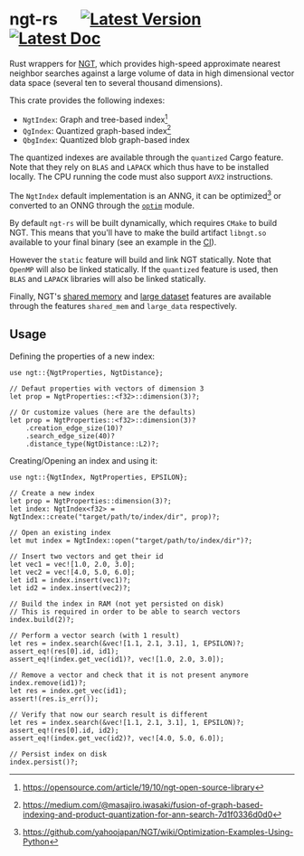 # ngt-rs &emsp; [![Latest Version]][crates.io] [![Latest Doc]][docs.rs]

[Latest Version]: https://img.shields.io/crates/v/ngt.svg
[crates.io]: https://crates.io/crates/ngt
[Latest Doc]: https://docs.rs/ngt/badge.svg
[docs.rs]: https://docs.rs/ngt

Rust wrappers for [NGT][], which provides high-speed approximate nearest neighbor
searches against a large volume of data in high dimensional vector data space (several
ten to several thousand dimensions).

This crate provides the following indexes:
* `NgtIndex`: Graph and tree-based index[^1]
* `QgIndex`: Quantized graph-based index[^2]
* `QbgIndex`: Quantized blob graph-based index

The quantized indexes are available through the `quantized` Cargo feature. Note that
they rely on `BLAS` and `LAPACK` which thus have to be installed locally. The CPU
running the code must also support `AVX2` instructions.

The `NgtIndex` default implementation is an ANNG, it can be optimized[^3] or converted
to an ONNG through the [`optim`][ngt-optim] module.

By default `ngt-rs` will be built dynamically, which requires `CMake` to build NGT. This
means that you'll have to make the build artifact `libngt.so` available to your final
binary (see an example in the [CI][ngt-ci]).

However the `static` feature will build and link NGT statically. Note that `OpenMP` will
also be linked statically. If the `quantized` feature is used, then `BLAS` and `LAPACK`
libraries will also be linked statically.

Finally, NGT's [shared memory][ngt-sharedmem] and [large dataset][ngt-largedata]
features are available through the features `shared_mem` and `large_data` respectively.

## Usage

Defining the properties of a new index:

```rust,ignore
use ngt::{NgtProperties, NgtDistance};

// Defaut properties with vectors of dimension 3
let prop = NgtProperties::<f32>::dimension(3)?;

// Or customize values (here are the defaults)
let prop = NgtProperties::<f32>::dimension(3)?
    .creation_edge_size(10)?
    .search_edge_size(40)?
    .distance_type(NgtDistance::L2)?;
```

Creating/Opening an index and using it:

```rust,ignore
use ngt::{NgtIndex, NgtProperties, EPSILON};

// Create a new index
let prop = NgtProperties::dimension(3)?;
let index: NgtIndex<f32> = NgtIndex::create("target/path/to/index/dir", prop)?;

// Open an existing index
let mut index = NgtIndex::open("target/path/to/index/dir")?;

// Insert two vectors and get their id
let vec1 = vec![1.0, 2.0, 3.0];
let vec2 = vec![4.0, 5.0, 6.0];
let id1 = index.insert(vec1)?;
let id2 = index.insert(vec2)?;

// Build the index in RAM (not yet persisted on disk)
// This is required in order to be able to search vectors
index.build(2)?;

// Perform a vector search (with 1 result)
let res = index.search(&vec![1.1, 2.1, 3.1], 1, EPSILON)?;
assert_eq!(res[0].id, id1);
assert_eq!(index.get_vec(id1)?, vec![1.0, 2.0, 3.0]);

// Remove a vector and check that it is not present anymore
index.remove(id1)?;
let res = index.get_vec(id1);
assert!(res.is_err());

// Verify that now our search result is different
let res = index.search(&vec![1.1, 2.1, 3.1], 1, EPSILON)?;
assert_eq!(res[0].id, id2);
assert_eq!(index.get_vec(id2)?, vec![4.0, 5.0, 6.0]);

// Persist index on disk
index.persist()?;
```

[ngt]: https://github.com/yahoojapan/NGT
[ngt-sharedmem]: https://github.com/yahoojapan/NGT#shared-memory-use
[ngt-largedata]: https://github.com/yahoojapan/NGT#large-scale-data-use
[ngt-ci]: https://github.com/lerouxrgd/ngt-rs/blob/master/.github/workflows/ci.yaml
[ngt-optim]: https://docs.rs/ngt/latest/ngt/optim/index.html

[^1]: https://opensource.com/article/19/10/ngt-open-source-library
[^2]: https://medium.com/@masajiro.iwasaki/fusion-of-graph-based-indexing-and-product-quantization-for-ann-search-7d1f0336d0d0
[^3]: https://github.com/yahoojapan/NGT/wiki/Optimization-Examples-Using-Python
